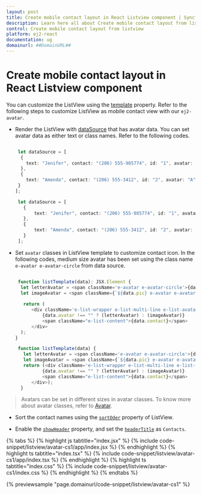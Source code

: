 ```yaml
---
layout: post
title: Create mobile contact layout in React Listview component | Syncfusion
description: Learn here all about Create mobile contact layout from listview in Syncfusion React Listview component of Syncfusion Essential JS 2 and more.
control: Create mobile contact layout from listview 
platform: ej2-react
documentation: ug
domainurl: ##DomainURL##
---
```


# Create mobile contact layout in React Listview component

You can customize the ListView using the [template](https://ej2.syncfusion.com/react/documentation/api/list-view/#template) property. Refer to the following steps to customize ListView as mobile contact view with our `ej2-avatar`.

* Render the ListView with [dataSource](https://ej2.syncfusion.com/react/documentation/api/list-view/#datasource) that has avatar data. You can set avatar data as either text or class names. Refer to the following codes.



  ```ts

   let dataSource = [
    {
      text: "Jenifer", contact: "(206) 555-985774", id: "1", avatar: "", pic: "pic01"
    },
    {
      text: "Amenda", contact: "(206) 555-3412", id: "2", avatar: "A", pic: ""
   }
  ];

  ```

  ```ts
   let dataSource = [
     {
         text: "Jenifer", contact: "(206) 555-985774", id: "1", avatar: "", pic: "pic01"
     },
     {
         text: "Amenda", contact: "(206) 555-3412", id: "2", avatar: "A", pic: ""
     }
   ];
  ```

* Set `avatar` classes in ListView template to customize contact icon. In the following codes, medium size avatar has been set using the class name `e-avatar e-avatar-circle` from data source.



  ```ts

   function listTemplate(data): JSX.Element {
    let letterAvatar = <span className='e-avatar e-avatar-circle'>{data.avatar}</span>
    let imageAvatar = <span className={`${data.pic} e-avatar e-avatar-circle`}></span>
 
     return (
        <div className='e-list-wrapper e-list-multi-line e-list-avatar'>
            {data.avatar !== "" ? (letterAvatar) : (imageAvatar)}
            <span className="e-list-content">{data.contact}</span>
        </div>
    );
  }

  ```

  ```ts
   function listTemplate(data) {
     let letterAvatar = <span className='e-avatar e-avatar-circle'>{data.avatar}</span>;
     let imageAvatar = <span className={`${data.pic} e-avatar e-avatar-circle`}></span>;
     return (<div className='e-list-wrapper e-list-multi-line e-list-avatar'>
            {data.avatar !== "" ? (letterAvatar) : (imageAvatar)}
            <span className="e-list-content">{data.contact}</span>
        </div>);
    }
  ```

> Avatars can be set in different sizes in avatar classes. To know more about avatar classes, refer to [Avatar](https://ej2.syncfusion.com/react/demos/#/material/avatar/default).

* Sort the contact names using the [`sortOder`](https://ej2.syncfusion.com/react/documentation/api/list-view/#sortorder) property of ListView.

* Enable the [`showHeader`](https://ej2.syncfusion.com/react/documentation/api/list-view/#showheader) property, and set the [`headerTitle`](https://ej2.syncfusion.com/react/documentation/api/list-view/#headertitle) as `Contacts`.

{% tabs %}
{% highlight js tabtitle="index.jsx" %}
{% include code-snippet/listview/avatar-cs1/app/index.jsx %}
{% endhighlight %}
{% highlight ts tabtitle="index.tsx" %}
{% include code-snippet/listview/avatar-cs1/app/index.tsx %}
{% endhighlight %}
{% highlight ts tabtitle="index.css" %}
{% include code-snippet/listview/avatar-cs1/index.css %}
{% endhighlight %}
{% endtabs %}

 {% previewsample "page.domainurl/code-snippet/listview/avatar-cs1" %}
